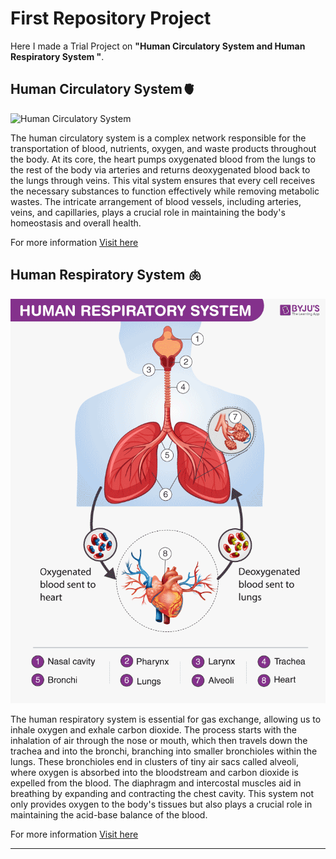 # First Repository Project
Here I made a Trial Project on **"Human Circulatory System and Human Respiratory System "**.

## Human Circulatory System🫀
![Human Circulatory System](https://cdn1.byjus.com/wp-content/uploads/2019/04/Human-Circulatory-System-Transportation2.png)

The human circulatory system is a complex network responsible for the transportation of blood, nutrients, oxygen, and waste products throughout the body. At its core, the heart pumps oxygenated blood from the lungs to the rest of the body via arteries and returns deoxygenated blood back to the lungs through veins. This vital system ensures that every cell receives the necessary substances to function effectively while removing metabolic wastes. The intricate arrangement of blood vessels, including arteries, veins, and capillaries, plays a crucial role in maintaining the body's homeostasis and overall health.

For more information [Visit here](https://byjus.com/biology/human-circulatory-system-transportation/)
## Human Respiratory System 🫁
![Human Respiratory System](respiratory.jpg)

The human respiratory system is essential for gas exchange, allowing us to inhale oxygen and exhale carbon dioxide. The process starts with the inhalation of air through the nose or mouth, which then travels down the trachea and into the bronchi, branching into smaller bronchioles within the lungs. These bronchioles end in clusters of tiny air sacs called alveoli, where oxygen is absorbed into the bloodstream and carbon dioxide is expelled from the blood. The diaphragm and intercostal muscles aid in breathing by expanding and contracting the chest cavity. This system not only provides oxygen to the body's tissues but also plays a crucial role in maintaining the acid-base balance of the blood.

For more information [Visit here](https://byjus.com/biology/human-respiratory-system/)

---